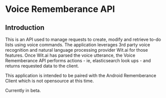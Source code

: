# Voice Rememberance API
## Introduction
This is an API used to manage requests to create, modify and retrieve to-do lists using voice commands. The application leverages 3rd party voice recognition and natural language processing provider Wit.ai for those features. Once Wit.ai has parsed the voice utterance, the Voice Rememberance API performs actions - ie, elasticsearch look ups - and returns requested data to the client.

This application is intended to be paired with the Android Rememberance Client which is not opensource at this time.

Currently in beta.